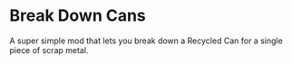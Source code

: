 # Break Down Cans

A super simple mod that lets you break down a Recycled Can for a single piece of scrap metal.